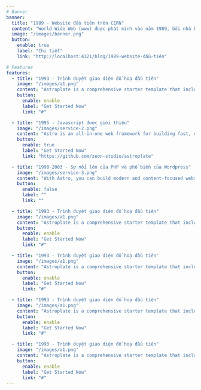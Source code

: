 ```yaml
---
# Banner
banner:
  title: "1989 - Website đầu tiên trên CERN"
  content: "World Wide Web (www) được phát minh vào năm 1989, bởi nhà khoa học máy tính Tim Berners-Lee khi đang làm việc tại CERN. Web ban đầu được hình thành và phát triển với mục đích đáp ứng nhu cầu chia sẻ thông tin giữa các nhà khoa học ở các trường đại học và viện nghiên cứu trên toàn thế giới."
  image: "/images/banner.png"
  button:
    enable: true
    label: "Chi tiết"
    link: "http://localhost:4321/blog/1989-website-đầu-tiên"

# Features
features:
  - title: "1993 - Trình duyệt giao diện đồ hoạ đầu tiên"
    image: "/images/a1.png"
    content: "Astroplate is a comprehensive starter template that includes everything you need to get started with your Astro project. What's Included in Astroplate"
    button:
      enable: enable
      label: "Get Started Now"
      link: "#"

  - title: "1995 - Javascript được giới thiệu"
    image: "/images/service-2.png"
    content: "Astro is an all-in-one web framework for building fast, content-focused websites. It offers a range of exciting features for developers and website creators. Some of the key features are:"
    button:
      enable: true
      label: "Get Started Now"
      link: "https://github.com/zeon-studio/astroplate"

  - title: "1998-2003 - Sự nổi lên của PHP và phổ biến của Wordpress"
    image: "/images/service-3.png"
    content: "With Astro, you can build modern and content-focused websites without sacrificing performance or ease of use."
    button:
      enable: false
      label: ""
      link: ""

  - title: "1993 - Trình duyệt giao diện đồ hoạ đầu tiên"
    image: "/images/a1.png"
    content: "Astroplate is a comprehensive starter template that includes everything you need to get started with your Astro project. What's Included in Astroplate"
    button:
      enable: enable
      label: "Get Started Now"
      link: "#"

  - title: "1993 - Trình duyệt giao diện đồ hoạ đầu tiên"
    image: "/images/a1.png"
    content: "Astroplate is a comprehensive starter template that includes everything you need to get started with your Astro project. What's Included in Astroplate"
    button:
      enable: enable
      label: "Get Started Now"
      link: "#"

  - title: "1993 - Trình duyệt giao diện đồ hoạ đầu tiên"
    image: "/images/a1.png"
    content: "Astroplate is a comprehensive starter template that includes everything you need to get started with your Astro project. What's Included in Astroplate"
    button:
      enable: enable
      label: "Get Started Now"
      link: "#"

  - title: "1993 - Trình duyệt giao diện đồ hoạ đầu tiên"
    image: "/images/a1.png"
    content: "Astroplate is a comprehensive starter template that includes everything you need to get started with your Astro project. What's Included in Astroplate"
    button:
      enable: enable
      label: "Get Started Now"
      link: "#"
---
```

